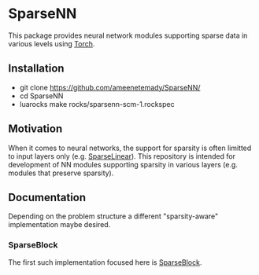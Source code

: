 # SparseNN #

This package provides neural network modules supporting sparse data in various levels using [Torch](https://github.com/torch/torch7/blob/master/README.md).


## Installation ##
* git clone https://github.com/ameenetemady/SparseNN/
* cd SparseNN
* luarocks make rocks/sparsenn-scm-1.rockspec

## Motivation ##
When it comes to neural networks, the support for sparsity is often limitted to input layers only (e.g. [SparseLinear](https://github.com/torch/nn/blob/master/doc/simple.md#nn.SparseLinear)). This repository is intended for development of NN modules supporting sparsity in various layers (e.g. modules that preserve sparsity).

## Documentation ##
Depending on the problem structure a different "sparsity-aware" implementation maybe desired.

### SparseBlock ###
The first such implementation focused here is [SparseBlock](https://github.com/ameenetemady/SparseNN/blob/master/doc/sparseBlockModules.md). 
